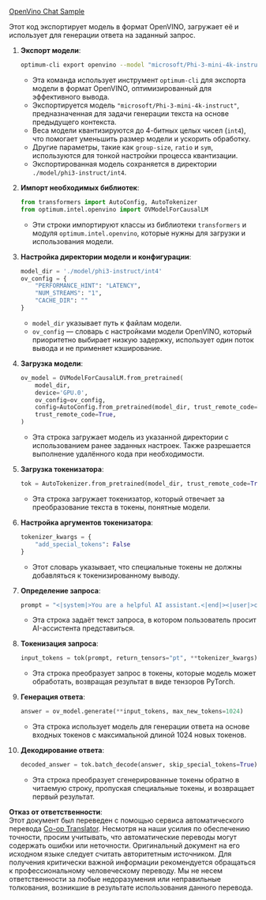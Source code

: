 <!--
CO_OP_TRANSLATOR_METADATA:
{
  "original_hash": "a2a54312eea82ac654fb0f6d39b1f772",
  "translation_date": "2025-07-16T23:01:19+00:00",
  "source_file": "md/02.Application/01.TextAndChat/Phi3/E2E_OpenVino_Chat.md",
  "language_code": "ru"
}
-->
[OpenVino Chat Sample](../../../../../../code/06.E2E/E2E_OpenVino_Chat_Phi3-instruct.ipynb)

Этот код экспортирует модель в формат OpenVINO, загружает её и использует для генерации ответа на заданный запрос.

1. **Экспорт модели**:  
   ```bash
   optimum-cli export openvino --model "microsoft/Phi-3-mini-4k-instruct" --task text-generation-with-past --weight-format int4 --group-size 128 --ratio 0.6 --sym --trust-remote-code ./model/phi3-instruct/int4
   ```  
   - Эта команда использует инструмент `optimum-cli` для экспорта модели в формат OpenVINO, оптимизированный для эффективного вывода.  
   - Экспортируется модель `"microsoft/Phi-3-mini-4k-instruct"`, предназначенная для задачи генерации текста на основе предыдущего контекста.  
   - Веса модели квантизируются до 4-битных целых чисел (`int4`), что помогает уменьшить размер модели и ускорить обработку.  
   - Другие параметры, такие как `group-size`, `ratio` и `sym`, используются для тонкой настройки процесса квантизации.  
   - Экспортированная модель сохраняется в директории `./model/phi3-instruct/int4`.

2. **Импорт необходимых библиотек**:  
   ```python
   from transformers import AutoConfig, AutoTokenizer
   from optimum.intel.openvino import OVModelForCausalLM
   ```  
   - Эти строки импортируют классы из библиотеки `transformers` и модуля `optimum.intel.openvino`, которые нужны для загрузки и использования модели.

3. **Настройка директории модели и конфигурации**:  
   ```python
   model_dir = './model/phi3-instruct/int4'
   ov_config = {
       "PERFORMANCE_HINT": "LATENCY",
       "NUM_STREAMS": "1",
       "CACHE_DIR": ""
   }
   ```  
   - `model_dir` указывает путь к файлам модели.  
   - `ov_config` — словарь с настройками модели OpenVINO, который приоритетно выбирает низкую задержку, использует один поток вывода и не применяет кэширование.

4. **Загрузка модели**:  
   ```python
   ov_model = OVModelForCausalLM.from_pretrained(
       model_dir,
       device='GPU.0',
       ov_config=ov_config,
       config=AutoConfig.from_pretrained(model_dir, trust_remote_code=True),
       trust_remote_code=True,
   )
   ```  
   - Эта строка загружает модель из указанной директории с использованием ранее заданных настроек. Также разрешается выполнение удалённого кода при необходимости.

5. **Загрузка токенизатора**:  
   ```python
   tok = AutoTokenizer.from_pretrained(model_dir, trust_remote_code=True)
   ```  
   - Эта строка загружает токенизатор, который отвечает за преобразование текста в токены, понятные модели.

6. **Настройка аргументов токенизатора**:  
   ```python
   tokenizer_kwargs = {
       "add_special_tokens": False
   }
   ```  
   - Этот словарь указывает, что специальные токены не должны добавляться к токенизированному выводу.

7. **Определение запроса**:  
   ```python
   prompt = "<|system|>You are a helpful AI assistant.<|end|><|user|>can you introduce yourself?<|end|><|assistant|>"
   ```  
   - Эта строка задаёт текст запроса, в котором пользователь просит AI-ассистента представиться.

8. **Токенизация запроса**:  
   ```python
   input_tokens = tok(prompt, return_tensors="pt", **tokenizer_kwargs)
   ```  
   - Эта строка преобразует запрос в токены, которые модель может обработать, возвращая результат в виде тензоров PyTorch.

9. **Генерация ответа**:  
   ```python
   answer = ov_model.generate(**input_tokens, max_new_tokens=1024)
   ```  
   - Эта строка использует модель для генерации ответа на основе входных токенов с максимальной длиной 1024 новых токенов.

10. **Декодирование ответа**:  
    ```python
    decoded_answer = tok.batch_decode(answer, skip_special_tokens=True)[0]
    ```  
    - Эта строка преобразует сгенерированные токены обратно в читаемую строку, пропуская специальные токены, и возвращает первый результат.

**Отказ от ответственности**:  
Этот документ был переведен с помощью сервиса автоматического перевода [Co-op Translator](https://github.com/Azure/co-op-translator). Несмотря на наши усилия по обеспечению точности, просим учитывать, что автоматические переводы могут содержать ошибки или неточности. Оригинальный документ на его исходном языке следует считать авторитетным источником. Для получения критически важной информации рекомендуется обращаться к профессиональному человеческому переводу. Мы не несем ответственности за любые недоразумения или неправильные толкования, возникшие в результате использования данного перевода.